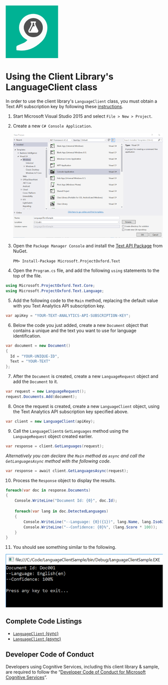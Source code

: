 ![Text Analytics](Images/TextAnalytics.png)

# Using the Client Library's LanguageClient class

In order to use the client library's `LanguageClient` class, you must obtain a Text API subscription key by following these [instructions](/getting-started.md).

1. Start Microsoft Visual Studio 2015 and select `File > New > Project`.

2. Create a new `C# Console Application`.

    ![New Project](Images/02-language-client/01-new-project.png)

3. Open the `Package Manager Console` and install the [Text API Package](https://www.nuget.org/packages/Microsoft.ProjectOxford.Text/) from NuGet.

    `PM> Install-Package Microsoft.ProjectOxford.Text`

4. Open the `Program.cs` file, and add the following `using` statements to the top of the file.

  ```cs
  using Microsoft.ProjectOxford.Text.Core;
  using Microsoft.ProjectOxford.Text.Language;
  ```

5. Add the following code to the `Main` method, replacing the default value with you Text Analytics API subscription key.

  ```cs
  var apiKey = "YOUR-TEXT-ANALYTICS-API-SUBSCRIPTION-KEY";
  ```

6. Below the code you just added, create a new `Document` object that contains a unique and the text you want to use for language identification.

  ```cs
  var document = new Document()
  {
    Id = "YOUR-UNIQUE-ID",
    Text = "YOUR-TEXT"
  };
  ```

7. After the `Document` is created, create a new `LanguageRequest` object and add the `Document` to it.

  ```cs
  var request = new LanguageRequest();
  request.Documents.Add(document);
  ```

8. Once the request is created, create a new `LanguageClient` object, using the Text Analytics API subscription key specified above.

  ```cs
  var client = new LanguageClient(apiKey);
  ```

9. Call the `LanguageClient`s `GetLanguages` method using the `LanguageRequest` object created earlier.

  ```cs
  var response = client.GetLanguages(request);
  ```

  _Alternatively you can declare the `Main` method as `async` and call the `GetLanguagesAsync` method with the following code._

  ```cs
  var response = await client.GetLanguagesAsync(request);
  ```

10. Process the `Response` object to display the results.

  ```cs
  foreach(var doc in response.Documents)
  {
      Console.WriteLine("Document Id: {0}", doc.Id);

      foreach(var lang in doc.DetectedLanguages)
      {
          Console.WriteLine("--Language: {0}({1})", lang.Name, lang.Iso639Name);
          Console.WriteLine("--Confidence: {0}%", (lang.Score * 100));
      }
  }
  ```

11. You should see something similar to the following.

  ![Output](Images/02-language-client/02-output.png)

## Complete Code Listings
- [`LanguageClient` (sync)](CodeListings/02-language-client-sync.md)
- [`LanguageClient` (async)](CodeListings/02-language-client-async.md)

## Developer Code of Conduct
Developers using Cognitive Services, including this client library & sample, are required to follow the “[Developer Code of Conduct for Microsoft Cognitive Services](http://go.microsoft.com/fwlink/?LinkId=698895)”.
